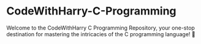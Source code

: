 # CodeWithHarry-C-Programming
Welcome to the CodeWithHarry C Programming Repository, your one-stop destination for mastering the intricacies of the C programming language! 🚀
